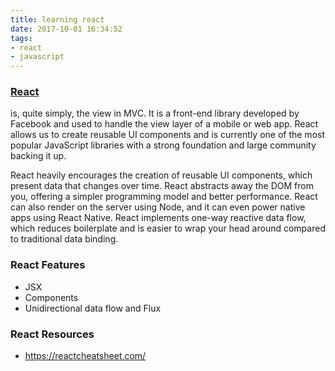 ```yaml
---
title: learning react
date: 2017-10-01 16:34:52
tags: 
- react
- javascript
---
```


### [React](https://reactjs.org/)

is, quite simply, the view in MVC.  It is a front-end library developed by Facebook and used to handle the view layer of a mobile or web app.  React allows us to create reusable UI components and is currently one of the most popular JavaScript libraries with a strong foundation and large community backing it up.

React heavily encourages the creation of reusable UI components, which present data that changes over time.  React abstracts away the DOM from you, offering a simpler programming model and better performance.  React can also render on the server using Node, and it can even power native apps using React Native.  React implements one-way reactive data flow, which reduces boilerplate and is easier to wrap your head around compared to traditional data binding.

### React Features

- JSX
- Components
- Unidirectional data flow and Flux

### React Resources

- https://reactcheatsheet.com/

